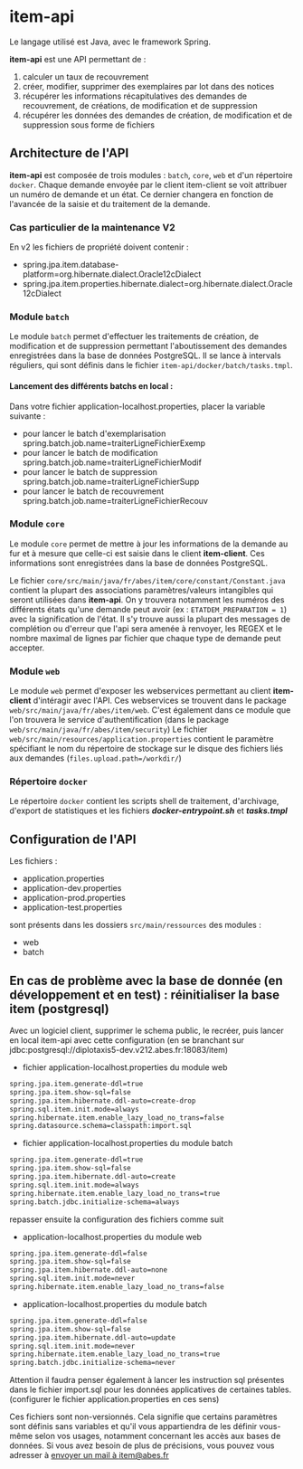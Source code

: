 # item-api

Le langage utilisé est Java, avec le framework Spring. 

**item-api** est une API permettant de :
1. calculer un taux de recouvrement
2. créer, modifier, supprimer des exemplaires par lot dans des notices
3. récupérer les informations récapitulatives des demandes de recouvrement, de créations, de modification et de suppression
4. récupérer les données des demandes de création, de modification et de suppression sous forme de fichiers

## Architecture de l'API

**item-api** est composée de trois modules : `batch`, `core`, `web` et d'un répertoire `docker`.
Chaque demande envoyée par le client item-client se voit attribuer un numéro de demande et un état. 
Ce dernier changera en fonction de l'avancée de la saisie et du traitement de la demande.

### Cas particulier de la maintenance V2

En v2 les fichiers de propriété doivent contenir :
- spring.jpa.item.database-platform=org.hibernate.dialect.Oracle12cDialect
- spring.jpa.item.properties.hibernate.dialect=org.hibernate.dialect.Oracle12cDialect

### Module `batch`

Le module `batch` permet d'effectuer les traitements de création, de modification et de suppression permettant 
l'aboutissement des demandes enregistrées dans la base de données PostgreSQL. 
Il se lance à intervals réguliers, qui sont définis dans le fichier `item-api/docker/batch/tasks.tmpl`.

#### Lancement des différents batchs en local :

Dans votre fichier application-localhost.properties, placer la variable suivante :
- pour lancer le batch d'exemplarisation
spring.batch.job.name=traiterLigneFichierExemp
- pour lancer le batch de modification
spring.batch.job.name=traiterLigneFichierModif
- pour lancer le batch de suppression
spring.batch.job.name=traiterLigneFichierSupp
- pour lancer le batch de recouvrement
spring.batch.job.name=traiterLigneFichierRecouv

### Module `core`

Le module `core` permet de mettre à jour les informations de la demande au fur et à mesure que celle-ci est saisie
dans le client **item-client**. Ces informations sont enregistrées dans la base de données PostgreSQL.

Le fichier `core/src/main/java/fr/abes/item/core/constant/Constant.java` contient la plupart des associations 
paramètres/valeurs intangibles qui seront utilisées dans **item-api**. 
On y trouvera notamment les numéros des différents états qu'une demande peut avoir (ex : `ETATDEM_PREPARATION = 1`)
avec la signification de l'état. Il s'y trouve aussi la plupart des messages de complétion ou d'erreur que l'api 
sera amenée à renvoyer, les REGEX et le nombre maximal de lignes par fichier que chaque type de demande peut accepter.

### Module `web`

Le module `web` permet d'exposer les webservices permettant au client **item-client** d'intéragir avec l'API. 
Ces webservices se trouvent dans le package `web/src/main/java/fr/abes/item/web`.
C'est également dans ce module que l'on trouvera le service d'authentification 
(dans le package `web/src/main/java/fr/abes/item/security`) 
Le fichier `web/src/main/resources/application.properties` contient le paramètre spécifiant le nom 
du répertoire de stockage sur le disque des fichiers liés aux demandes (`files.upload.path=/workdir/`)

### Répertoire `docker`

Le répertoire `docker` contient les scripts shell de traitement, d'archivage, d'export de statistiques et les fichiers
***docker-entrypoint.sh*** et ***tasks.tmpl***

## Configuration de l'API

Les fichiers :
* application.properties
* application-dev.properties
* application-prod.properties
* application-test.properties

sont présents dans les dossiers ```src/main/ressources``` des modules :
* web
* batch

## En cas de problème avec la base de donnée (en développement et en test) : réinitialiser la base item (postgresql)

Avec un logiciel client, supprimer le schema public, le recréer, puis lancer en local item-api avec cette configuration (en se branchant sur jdbc:postgresql://diplotaxis5-dev.v212.abes.fr:18083/item)

- fichier application-localhost.properties du module web
```xml
spring.jpa.item.generate-ddl=true
spring.jpa.item.show-sql=false
spring.jpa.item.hibernate.ddl-auto=create-drop
spring.sql.item.init.mode=always
spring.hibernate.item.enable_lazy_load_no_trans=false
spring.datasource.schema=classpath:import.sql
```

- fichier application-localhost.properties du module batch
```xml
spring.jpa.item.generate-ddl=true
spring.jpa.item.show-sql=false
spring.jpa.item.hibernate.ddl-auto=create
spring.sql.item.init.mode=always
spring.hibernate.item.enable_lazy_load_no_trans=true
spring.batch.jdbc.initialize-schema=always
```

repasser ensuite la configuration des fichiers comme suit

- application-localhost.properties du module web
```xml
spring.jpa.item.generate-ddl=false
spring.jpa.item.show-sql=false
spring.jpa.item.hibernate.ddl-auto=none
spring.sql.item.init.mode=never
spring.hibernate.item.enable_lazy_load_no_trans=false
```

- application-localhost.properties du module batch
```xml
spring.jpa.item.generate-ddl=false
spring.jpa.item.show-sql=false
spring.jpa.item.hibernate.ddl-auto=update
spring.sql.item.init.mode=never
spring.hibernate.item.enable_lazy_load_no_trans=true
spring.batch.jdbc.initialize-schema=never
```

Attention il faudra penser également à lancer les instruction sql présentes dans le fichier import.sql pour les données applicatives de certaines tables. (configurer le fichier application.properties en ces sens)

Ces fichiers sont non-versionnés. Cela signifie que certains paramètres
sont définis sans variables et qu'il vous appartiendra de les définir vous-même selon vos usages,
notamment concernant les accès aux bases de données.
Si vous avez besoin de plus de précisions, vous pouvez vous adresser à [envoyer un mail à item@abes.fr](item@abes.fr)
